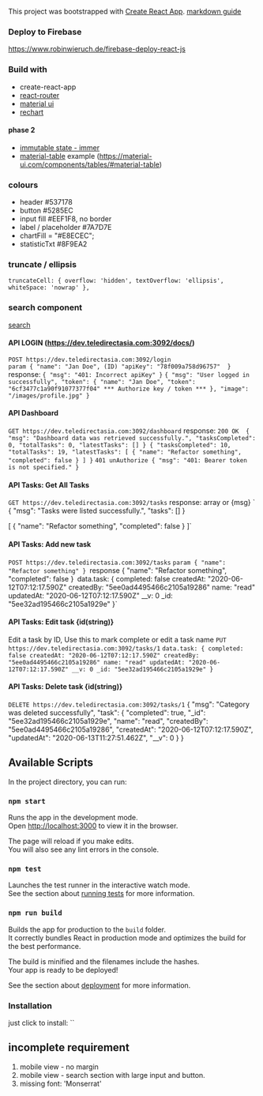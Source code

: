 This project was bootstrapped with [Create React App](https://github.com/facebook/create-react-app).
[markdown guide](https://www.markdownguide.org/)

### Deploy to Firebase
https://www.robinwieruch.de/firebase-deploy-react-js

### Build with
* create-react-app
* [react-router](https://github.com/ReactTraining/react-router)
* [material ui](https://material-ui.com/components/)
* [rechart](http://recharts.org/en-US/examples/TwoSimplePieChart)

#### phase 2
* [immutable state - immer](https://github.com/immerjs/immer)
* [material-table](https://github.com/mbrn/material-table)
example (https://material-ui.com/components/tables/#material-table)

### colours
* header #537178
* button #5285EC
* input fill #EEF1F8, no border
* label / placeholder #7A7D7E
* chartFill = "#E8ECEC";
* statisticTxt #8F9EA2

### truncate / ellipsis
 `truncateCell: {
        overflow: 'hidden',
        textOverflow: 'ellipsis',
        whiteSpace: 'nowrap'
    },`

### search component
[search](https://material-ui.com/components/autocomplete/#search-input)

#### API LOGIN (https://dev.teledirectasia.com:3092/docs/)
`POST https://dev.teledirectasia.com:3092/login` <br /> 
`param {
  "name": "Jan Doe",
  (ID) "apiKey": "78f009a758d96757" 
}`
<br />
response: 
`{
  "msg": "401: Incorrect apiKey"
}`
`{
  "msg": "User logged in successfully",
  "token": {
    "name": "Jan Doe",
    "token": "6cf3477c1a90f91077377f04" *** Authorize key / token ***
  },
  "image": "/images/profile.jpg"
}`

#### API Dashboard
`GET https://dev.teledirectasia.com:3092/dashboard`
response:
`200 OK 
{
  "msg": "Dashboard data was retrieved successfully.",
  "tasksCompleted": 0,
  "totalTasks": 0,
  "latestTasks": []
}
{
  "tasksCompleted": 10,
  "totalTasks": 19,
  "latestTasks": [
    {
      "name": "Refactor something",
      "completed": false
    }
  ]
}`
`401 unAuthorize {
  "msg": "401: Bearer token is not specified."
}`

#### API Tasks: Get All Tasks
`GET https://dev.teledirectasia.com:3092/tasks`
response: array or {msg}
`
{
  "msg": "Tasks were listed successfully.",
  "tasks": []
}

[
  {
    "name": "Refactor something",
    "completed": false
  }
]`

#### API Tasks: Add new task
`POST https://dev.teledirectasia.com:3092/tasks`
`param {
  "name": "Refactor something"
}
`response {
  "name": "Refactor something",
  "completed": false
}`
`data.task: {
completed: false
createdAt: "2020-06-12T07:12:17.590Z"
createdBy: "5ee0ad4495466c2105a19286"
name: "read"
updatedAt: "2020-06-12T07:12:17.590Z"
__v: 0
_id: "5ee32ad195466c2105a1929e"
}`

#### API Tasks: Edit task {id(string)}
Edit a task by ID, Use this to mark complete or edit a task name
`PUT https://dev.teledirectasia.com:3092/tasks/1`
`data.task: {
completed: false
createdAt: "2020-06-12T07:12:17.590Z"
createdBy: "5ee0ad4495466c2105a19286"
name: "read"
updatedAt: "2020-06-12T07:12:17.590Z"
__v: 0
_id: "5ee32ad195466c2105a1929e"
}`

#### API Tasks: Delete task {id(string)}
`DELETE https://dev.teledirectasia.com:3092/tasks/1`
{
  "msg": "Category was deleted successfully",
  "task": {
    "completed": true,
    "_id": "5ee32ad195466c2105a1929e",
    "name": "read",
    "createdBy": "5ee0ad4495466c2105a19286",
    "createdAt": "2020-06-12T07:12:17.590Z",
    "updatedAt": "2020-06-13T11:27:51.462Z",
    "__v": 0
  }
}

## Available Scripts

In the project directory, you can run:

### `npm start`

Runs the app in the development mode.<br />
Open [http://localhost:3000](http://localhost:3000) to view it in the browser.

The page will reload if you make edits.<br />
You will also see any lint errors in the console.

### `npm test`

Launches the test runner in the interactive watch mode.<br />
See the section about [running tests](https://facebook.github.io/create-react-app/docs/running-tests) for more information.

### `npm run build`

Builds the app for production to the `build` folder.<br />
It correctly bundles React in production mode and optimizes the build for the best performance.

The build is minified and the filenames include the hashes.<br />
Your app is ready to be deployed!

See the section about [deployment](https://facebook.github.io/create-react-app/docs/deployment) for more information.

### Installation
just click to install: ``


## incomplete requirement
1. mobile view - no margin
2. mobile view - search section with large input and button.
3. missing font: 'Monserrat'



